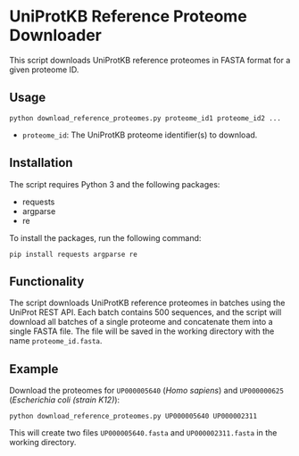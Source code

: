 # UniProtKB Reference Proteome Downloader

This script downloads UniProtKB reference proteomes in FASTA format for a given proteome ID.

## Usage

`python download_reference_proteomes.py proteome_id1 proteome_id2 ...`

- `proteome_id`: The UniProtKB proteome identifier(s) to download.

## Installation

The script requires Python 3 and the following packages:

- requests
- argparse
- re

To install the packages, run the following command:

`pip install requests argparse re`


## Functionality

The script downloads UniProtKB reference proteomes in batches using the UniProt REST API. Each batch contains 500 sequences, and the script will download all batches of a single proteome and concatenate them into a single FASTA file. The file will be saved in the working directory with the name `proteome_id.fasta`.

## Example

Download the proteomes for `UP000005640` (_Homo sapiens_) and `UP000000625` (_Escherichia coli (strain K12)_):

`python download_reference_proteomes.py UP000005640 UP000002311`


This will create two files `UP000005640.fasta` and `UP000002311.fasta` in the working directory.

